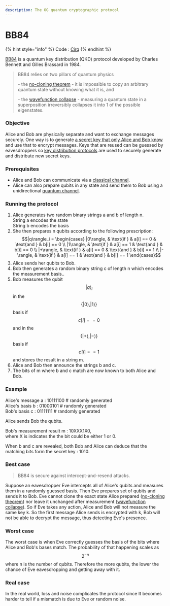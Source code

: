 ```yaml
---
description: The OG quantum cryptographic protocol
---
```


# BB84

{% hint style="info" %}
Code : [Cirq](../code/cirq/bb84.md)
{% endhint %}

[BB84](https://en.wikipedia.org/wiki/BB84) is a quantum key distribution (QKD) protocol developed by Charles Bennett and Gilles Brassard in 1984.

> BB84 relies on two pillars of quantum physics
>
> &#x20;\- the [no-cloning theorem](https://en.wikipedia.org/wiki/No-cloning\_theorem) - it is impossible to copy an arbitrary quantum state without knowing what it is, and
>
> &#x20;\- the [wavefunction collapse](https://en.wikipedia.org/wiki/Wave\_function\_collapse) - measuring a quantum state in a superposition irreversibly collapses it into 1 of the possible eigenstates.

### Objective

Alice and Bob are physically separate and want to exchange messages securely. One way is to generate [a secret key that only Alice and Bob know](https://en.wikipedia.org/wiki/Symmetric-key\_algorithm) and use that to encrypt messages. Keys that are reused can be guessed by eavesdroppers so [key distribution protocols](https://en.wikipedia.org/wiki/Key\_distribution) are used to securely generate and distribute new secret keys.

### Prerequisites

* Alice and Bob can communicate via a [classical channel](https://en.wikipedia.org/wiki/Classical\_information\_channel).
* Alice can also prepare qubits in any state and send them to Bob using a unidirectional [quantum channel](https://en.wikipedia.org/wiki/Quantum\_channel).

### Running the protocol

1. Alice generates two random binary strings a and b of length n. \
   String a encodes the state\
   String b encodes the basis
2. She then prepares n qubits according to the following prescription: \
   $$|q\rangle_i = \begin{cases} |0\rangle, & \text{if } & a[i] == 0 & \text{and } & b[i] == 0 \\ |1\rangle, & \text{if } & a[i] == 1 & \text{and } & b[i] == 0 \\ |+\rangle, & \text{if } & a[i] == 0 & \text{and } & b[i] == 1 \\ |-\rangle, & \text{if } & a[i] == 1 & \text{and } & b[i] == 1  \end{cases}$$&#x20;
3. Alice sends her qubits to Bob.&#x20;
4. Bob then generates a random binary string c of length n which encodes the measurement basis..&#x20;
5. Bob measures the qubit $$|q\rangle_i$$ in the $$\{|0⟩, |1⟩\}$$ basis if $$c[i] == 0$$ and in the$$\{|+⟩,|-⟩\}$$ basis if $$c[i]==1$$ and stores the result in a string m.&#x20;
6. Alice and Bob then announce the strings b and c.
7. The bits of m where b and c match are now known to both Alice and Bob.

### Example

Alice's message a :   10111100   # randomly generated\
Alice's basis b :         01000101  # randomly generated\
Bob's basis c :           01111111   # randomly generated

Alice sends Bob the qubits.

Bob's measurement result m : 10XXX1X0,\
where X is indicates the the bit could be either 1 or 0.&#x20;

When b and c are revealed, both Bob and Alice can deduce that the matching bits form the secret key : 1010.&#x20;

### Best case

> BB84 is secure against intercept-and-resend attacks.&#x20;

Suppose an eavesdropper Eve intercepts all of Alice's qubits and measures them in a randomly guessed basis. Then Eve prepares set of qubits and sends it to Bob. Eve cannot clone the exact state Alice prepared ([no-cloning theorem](https://en.wikipedia.org/wiki/No-cloning\_theorem)) nor leave it unchanged after measurement ([wavefunction collapse](https://en.wikipedia.org/wiki/Wave\_function\_collapse)). So if Eve takes any action, Alice and Bob will not measure the same key k. So the first message Alice sends is encrypted with k, Bob will not be able to decrypt the message, thus detecting Eve's presence.

### Worst case

The worst case is when Eve correctly guesses the basis of the bits where Alice and Bob's bases match. The probability of that happening scales as $$2^{-n}$$ where n is the number of qubits. Therefore the more qubits, the lower the chance of Eve eavesdropping and getting away with it.

### Real case

In the real world, loss and noise complicates the protocol since It becomes harder to tell if a mismatch is due to Eve or random noise.&#x20;
